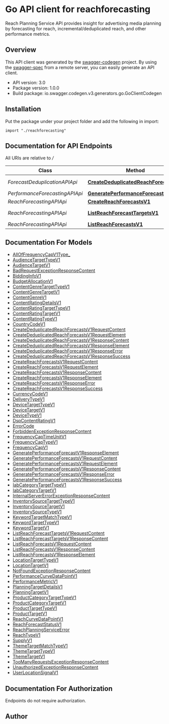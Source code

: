 # Go API client for reachforecasting

Reach Planning Service API provides insight for advertising media planning by forecasting for reach, incremental/deduplicated reach, and other performance metrics.

## Overview
This API client was generated by the [swagger-codegen](https://github.com/swagger-api/swagger-codegen) project.  By using the [swagger-spec](https://github.com/swagger-api/swagger-spec) from a remote server, you can easily generate an API client.

- API version: 3.0
- Package version: 1.0.0
- Build package: io.swagger.codegen.v3.generators.go.GoClientCodegen

## Installation
Put the package under your project folder and add the following in import:
```golang
import "./reachforecasting"
```

## Documentation for API Endpoints

All URIs are relative to */*

Class | Method | HTTP request | Description
------------ | ------------- | ------------- | -------------
*ForecastDeduplicationAPIApi* | [**CreateDeduplicatedReachForecastsV1**](docs/ForecastDeduplicationAPIApi.md#creatededuplicatedreachforecastsv1) | **Post** /mediaPlan/v1/deduplicatedReachForecasts | 
*PerformanceForecastingAPIApi* | [**GeneratePerformanceForecastsV1**](docs/PerformanceForecastingAPIApi.md#generateperformanceforecastsv1) | **Post** /mediaPlan/v1/performanceForecasts | 
*ReachForecastingAPIApi* | [**CreateReachForecastsV1**](docs/ReachForecastingAPIApi.md#createreachforecastsv1) | **Post** /mediaPlan/v1/reachForecasts | 
*ReachForecastingAPIApi* | [**ListReachForecastTargetsV1**](docs/ReachForecastingAPIApi.md#listreachforecasttargetsv1) | **Post** /mediaPlan/v1/reachForecasts/targets/list | 
*ReachForecastingAPIApi* | [**ListReachForecastsV1**](docs/ReachForecastingAPIApi.md#listreachforecastsv1) | **Post** /mediaPlan/v1/reachForecasts/list | 

## Documentation For Models

 - [AllOfFrequencyCapV1Type_](docs/AllOfFrequencyCapV1Type_.md)
 - [AudienceTargetTypeV1](docs/AudienceTargetTypeV1.md)
 - [AudienceTargetV1](docs/AudienceTargetV1.md)
 - [BadRequestExceptionResponseContent](docs/BadRequestExceptionResponseContent.md)
 - [BiddingInfoV1](docs/BiddingInfoV1.md)
 - [BudgetAllocationV1](docs/BudgetAllocationV1.md)
 - [ContentGenreTargetTypeV1](docs/ContentGenreTargetTypeV1.md)
 - [ContentGenreTargetV1](docs/ContentGenreTargetV1.md)
 - [ContentGenreV1](docs/ContentGenreV1.md)
 - [ContentRatingDetailsV1](docs/ContentRatingDetailsV1.md)
 - [ContentRatingTargetTypeV1](docs/ContentRatingTargetTypeV1.md)
 - [ContentRatingTargetV1](docs/ContentRatingTargetV1.md)
 - [ContentRatingTypeV1](docs/ContentRatingTypeV1.md)
 - [CountryCodeV1](docs/CountryCodeV1.md)
 - [CreateDeduplicatedReachForecastsV1RequestContent](docs/CreateDeduplicatedReachForecastsV1RequestContent.md)
 - [CreateDeduplicatedReachForecastsV1RequestElement](docs/CreateDeduplicatedReachForecastsV1RequestElement.md)
 - [CreateDeduplicatedReachForecastsV1ResponseContent](docs/CreateDeduplicatedReachForecastsV1ResponseContent.md)
 - [CreateDeduplicatedReachForecastsV1ResponseElement](docs/CreateDeduplicatedReachForecastsV1ResponseElement.md)
 - [CreateDeduplicatedReachForecastsV1ResponseError](docs/CreateDeduplicatedReachForecastsV1ResponseError.md)
 - [CreateDeduplicatedReachForecastsV1ResponseSuccess](docs/CreateDeduplicatedReachForecastsV1ResponseSuccess.md)
 - [CreateReachForecastsV1RequestContent](docs/CreateReachForecastsV1RequestContent.md)
 - [CreateReachForecastsV1RequestElement](docs/CreateReachForecastsV1RequestElement.md)
 - [CreateReachForecastsV1ResponseContent](docs/CreateReachForecastsV1ResponseContent.md)
 - [CreateReachForecastsV1ResponseElement](docs/CreateReachForecastsV1ResponseElement.md)
 - [CreateReachForecastsV1ResponseError](docs/CreateReachForecastsV1ResponseError.md)
 - [CreateReachForecastsV1ResponseSuccess](docs/CreateReachForecastsV1ResponseSuccess.md)
 - [CurrencyCodeV1](docs/CurrencyCodeV1.md)
 - [DeliveryTypeV1](docs/DeliveryTypeV1.md)
 - [DeviceTargetTypeV1](docs/DeviceTargetTypeV1.md)
 - [DeviceTargetV1](docs/DeviceTargetV1.md)
 - [DeviceTypeV1](docs/DeviceTypeV1.md)
 - [DspContentRatingV1](docs/DspContentRatingV1.md)
 - [ErrorCode](docs/ErrorCode.md)
 - [ForbiddenExceptionResponseContent](docs/ForbiddenExceptionResponseContent.md)
 - [FrequencyCapTimeUnitV1](docs/FrequencyCapTimeUnitV1.md)
 - [FrequencyCapTypeV1](docs/FrequencyCapTypeV1.md)
 - [FrequencyCapV1](docs/FrequencyCapV1.md)
 - [GeneratePerformanceForecastV1ResponseElement](docs/GeneratePerformanceForecastV1ResponseElement.md)
 - [GeneratePerformanceForecastsV1RequestContent](docs/GeneratePerformanceForecastsV1RequestContent.md)
 - [GeneratePerformanceForecastsV1RequestElement](docs/GeneratePerformanceForecastsV1RequestElement.md)
 - [GeneratePerformanceForecastsV1ResponseContent](docs/GeneratePerformanceForecastsV1ResponseContent.md)
 - [GeneratePerformanceForecastsV1ResponseError](docs/GeneratePerformanceForecastsV1ResponseError.md)
 - [GeneratePerformanceForecastsV1ResponseSuccess](docs/GeneratePerformanceForecastsV1ResponseSuccess.md)
 - [IabCategoryTargetTypeV1](docs/IabCategoryTargetTypeV1.md)
 - [IabCategoryTargetV1](docs/IabCategoryTargetV1.md)
 - [InternalServerErrorExceptionResponseContent](docs/InternalServerErrorExceptionResponseContent.md)
 - [InventorySourceTargetTypeV1](docs/InventorySourceTargetTypeV1.md)
 - [InventorySourceTargetV1](docs/InventorySourceTargetV1.md)
 - [InventorySourceTypeV1](docs/InventorySourceTypeV1.md)
 - [KeywordTargetMatchTypeV1](docs/KeywordTargetMatchTypeV1.md)
 - [KeywordTargetTypeV1](docs/KeywordTargetTypeV1.md)
 - [KeywordTargetV1](docs/KeywordTargetV1.md)
 - [ListReachForecastTargetsV1RequestContent](docs/ListReachForecastTargetsV1RequestContent.md)
 - [ListReachForecastTargetsV1ResponseContent](docs/ListReachForecastTargetsV1ResponseContent.md)
 - [ListReachForecastsV1RequestContent](docs/ListReachForecastsV1RequestContent.md)
 - [ListReachForecastsV1ResponseContent](docs/ListReachForecastsV1ResponseContent.md)
 - [ListReachForecastsV1ResponseElement](docs/ListReachForecastsV1ResponseElement.md)
 - [LocationTargetTypeV1](docs/LocationTargetTypeV1.md)
 - [LocationTargetV1](docs/LocationTargetV1.md)
 - [NotFoundExceptionResponseContent](docs/NotFoundExceptionResponseContent.md)
 - [PerformanceCurveDataPointV1](docs/PerformanceCurveDataPointV1.md)
 - [PerformanceMetricV1](docs/PerformanceMetricV1.md)
 - [PlanningTargetDetailsV1](docs/PlanningTargetDetailsV1.md)
 - [PlanningTargetV1](docs/PlanningTargetV1.md)
 - [ProductCategoryTargetTypeV1](docs/ProductCategoryTargetTypeV1.md)
 - [ProductCategoryTargetV1](docs/ProductCategoryTargetV1.md)
 - [ProductTargetTypeV1](docs/ProductTargetTypeV1.md)
 - [ProductTargetV1](docs/ProductTargetV1.md)
 - [ReachCurveDataPointV1](docs/ReachCurveDataPointV1.md)
 - [ReachForecastStatusV1](docs/ReachForecastStatusV1.md)
 - [ReachPlanningServiceError](docs/ReachPlanningServiceError.md)
 - [ReachTypeV1](docs/ReachTypeV1.md)
 - [SupplyV1](docs/SupplyV1.md)
 - [ThemeTargetMatchTypeV1](docs/ThemeTargetMatchTypeV1.md)
 - [ThemeTargetTypeV1](docs/ThemeTargetTypeV1.md)
 - [ThemeTargetV1](docs/ThemeTargetV1.md)
 - [TooManyRequestsExceptionResponseContent](docs/TooManyRequestsExceptionResponseContent.md)
 - [UnauthorizedExceptionResponseContent](docs/UnauthorizedExceptionResponseContent.md)
 - [UserLocationSignalV1](docs/UserLocationSignalV1.md)

## Documentation For Authorization
 Endpoints do not require authorization.


## Author


